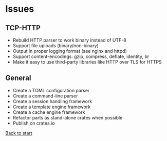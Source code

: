 # Issues

## TCP-HTTP

* Rebuild HTTP parser to work binary instead of UTF-8
* Support file uploads (binary/non-binary)
* Output in proper logging format (see nginx and httpd)
* Support content-encodings: gzip, compress, deflate, identity, br
* Make it easy to use third-party libraries like HTTP over TLS for HTTPS

## General

* Create a TOML configuration parser
* Create a command-line parser
* Create a session handling framework
* Create a template engine framework
* Create a cache engine framework
* Refactor parts as stand-alone crates when possible
* Publish on crates.io


[Back to start](../../../)
